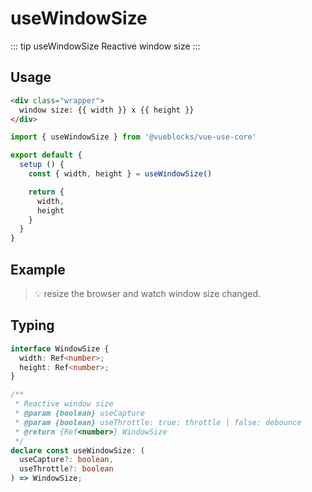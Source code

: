 # useWindowSize

::: tip useWindowSize
Reactive window size
:::

## Usage

```html
<div class="wrapper">
  window size: {{ width }} x {{ height }}
</div>
```

```js
import { useWindowSize } from '@vueblocks/vue-use-core'

export default {
  setup () {
    const { width, height } = useWindowSize()

    return {
      width,
      height
    }
  }
}
```

## Example

> 💡 resize the browser and watch window size changed.

<ClientOnly>
  <UseWindowSize />
</ClientOnly>

## Typing

```ts
interface WindowSize {
  width: Ref<number>;
  height: Ref<number>;
}

/**
 * Reactive window size
 * @param {boolean} useCapture
 * @param {boolean} useThrottle: true: throttle | false: debounce
 * @return {Ref<number>} WindowSize
 */
declare const useWindowSize: (
  useCapture?: boolean,
  useThrottle?: boolean
) => WindowSize;
```
